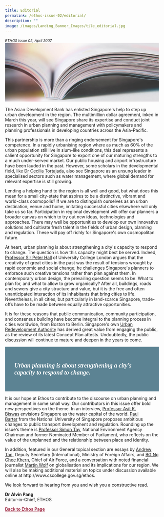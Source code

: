 ```yaml
---
title: Editorial
permalink: /ethos-issue-02/editorial/
description: ""
image: /images/Landing_Banner_Images/tile_editorial.jpg
---
```

<style>

.back a
{
	color: #9f2943;
	font-weight: bold;
}

#banner img
{
	width:100%;
}
	
.author
{
border-bottom: 1px solid black;
margin-top:40px;
padding-bottom:30px;
border-top: 1px solid black;	

}

.author p {
	font-size: 0.9em;
	line-height:24px !important;
	}	

.break
{
   border-top: 1px solid  black;
   border-bottom: 1px solid black;
	 padding:20px;
	text-align:center;
	margin-top:50px;
}
	
.break1
{
font-family: Georgia;
	font-size:20px;
	font-style: italic;
	font-weight: bold;
}

.boxheader {
	color: white !important;
	}	

.containerbox {
	background-color: #B7C9E2;
	border-radius: 10px;
	padding: 5%;
	
	}	

li {
	font-size: 0.9em !important;
	
	}	
	
.urban
{
background-color: #5c8393;	
padding: 30px;
}
	
.urban1
{
font-family: Georgia;
	font-size:20px;
	font-style: italic;
	font-weight: bold;
	color:white
}

	
	

</style>

<em><small>ETHOS Issue 02, April 2007</small></em>
<img src="/images/Landing_Banner_Images/knowledge_editorial_banner_01.jpg">


<p>The Asian Development Bank has enlisted Singapore's help to step up urban development in the region. The multimillion dollar agreement, inked in March this year, will see Singapore share its expertise and conduct joint research in urban planning and management with policymakers and planning professionals in developing countries across the Asia-Pacific.</p>

<p>This partnership is more than a ringing endorsement for Singapore's competence. In a rapidly urbanising region where as much as 60% of the urban population still live in slum-like conditions, this deal represents a salient opportunity for Singapore to export one of our maturing strengths to a much under-served market. Our public housing and airport infrastructure have been lauded in the past. However, some scholars in the developmental field, like <a href="water-management-in-singapore.html">Dr Cecilia Tortajada</a>, also see Singapore as an unsung leader in specialised sectors such as water management, where global demand for relevant expertise is still growing.</p>

<p>Lending a helping hand to the region is all well and good, but what does this mean for a small city-state that aspires to be a distinctive, vibrant and world-class cosmopolis? If we are to distinguish ourselves as an urban destination, venue and home, imitating successful cities elsewhere will only take us so far. Participation in regional development will offer our planners a broader canvas on which to try out new ideas, technologies and approaches. There may well be opportunities to develop our own innovative solutions and cultivate fresh talent in the fields of urban design, planning and regulation. These will pay off richly for Singapore's own cosmopolitan future.</p>

<p>At heart, urban planning is about strengthening a city's capacity to respond to change. The question is how this capacity might best be served. Indeed, <a href="creative-cities-can-they-be-comfortable.html">Professor Sir Peter Hall</a>&nbsp;of University College London argues that the creativity of great cities in the past was the result of tensions wrought by rapid economic and social change; he challenges Singapore's planners to embrace such creative tensions rather than plan against them. In contemporary urban design, the prevailing question seems to be: What to plan for, and what to allow to grow organically? After all, buildings, roads and sewers give a city structure and value, but it is the free and often unanticipated interaction of its inhabitants that bring cities to life. Nevertheless, in all cities, but particularly in land-scarce Singapore, trade-offs have to be made between equally attractive opportunities.</p>

<p>It is for these reasons that public communication, community participation, and consensus building have become integral to the planning process in cities worldwide, from Boston to Berlin. Singapore's own <a href="managing-singapore%27s-land-needs.html">Urban Redevelopment Authority</a>&nbsp;has derived great value from engaging the public, as the review of its latest Concept Plan attests. Undoubtedly, the public discussion will continue to mature and deepen in the years to come.</p>

<div class="urban">  
  
<p class="urban1">  
Urban planning is about strengthening a city’s capacity to respond to change.
</p>  
  
</div>  


<p>It is our hope at Ethos to contribute to the discourse on urban planning and management in some small way. Our contributors in this issue offer bold new perspectives on the theme. In an interview, <a href="../interview-with-asit-k.html">Professor Asit K. Biswas</a>&nbsp;envisions Singapore as the water capital of the world. <a href="wanted-an-ambitious-vision-for-singapore-s-public-transport.html">Paul Barter</a>&nbsp;from the National University of Singapore proposes ambitious changes to public transport development and regulation. Rounding up the issue's theme is <a href="the-city-and-my-home.html">Professor Simon Tay</a>, National Environment Agency Chairman and former Nominated Member of Parliament, who reflects on the value of the unplanned and the relationship between place and identity.</p>

<p>In addition, featured in our General topical section are essays by <a href="positioning-singapore-in-a-new-asia.html">Andrew Tan</a>, Deputy Secretary (International), Ministry of Foreign Affairs, and <a href="strategic-in-outlook-nimble-in-execution-strengthening-the-centre-in-government.html">BG Ng Chee Khern</a>, Chief of Air Force, and a conversation with noted financial journalist <a href="../interview-with-martin-wolf-the-globalisation-game.html">Martin Wolf</a>&nbsp;on globalisation and its implications for our region. We will also be making additional material on topics under discussion available online at http://www.cscollege.gov.sg/ethos.</p>

<p>We look forward to hearing from you and wish you a constructive read.</p>


<b>Dr Alvin Pang</b><br>
Editor-in-Chief, ETHOS
<br>  

<p></p>


<div class="back">
<a href="/ethos/">Back to Ethos Page</a>	
</div>
